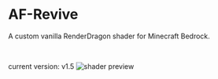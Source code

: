 # AF-Revive
A custom vanilla RenderDragon shader for Minecraft Bedrock.

<br>

current version: v1.5
![shader preview](dump/preview.png)